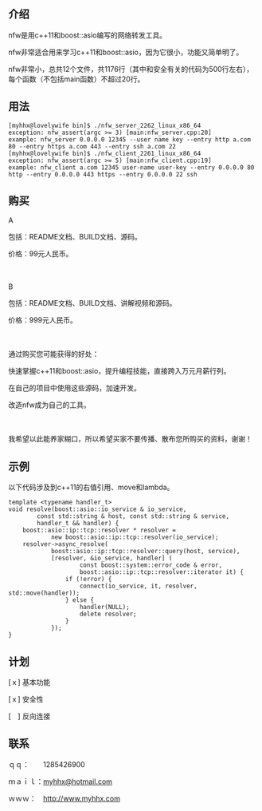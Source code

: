 介绍
----

nfw是用c++11和boost::asio编写的网络转发工具。

nfw非常适合用来学习c++11和boost::asio，因为它很小，功能又简单明了。

nfw非常小，总共12个文件，共1176行（其中和安全有关的代码为500行左右），每个函数（不包括main函数）不超过20行。

用法
----

    [myhhx@lovelywife bin]$ ./nfw_server_2262_linux_x86_64
    exception: nfw_assert(argc >= 3) [main:nfw_server.cpp:20]
    example: nfw_server 0.0.0.0 12345 --user name key --entry http a.com 80 --entry https a.com 443 --entry ssh a.com 22
    [myhhx@lovelywife bin]$ ./nfw_client_2261_linux_x86_64
    exception: nfw_assert(argc >= 5) [main:nfw_client.cpp:19]
    example: nfw_client a.com 12345 user-name user-key --entry 0.0.0.0 80 http --entry 0.0.0.0 443 https --entry 0.0.0.0 22 ssh

购买
----

A

包括：README文档、BUILD文档、源码。

价格：99元人民币。

　

B

包括：README文档、BUILD文档、讲解视频和源码。

价格：999元人民币。

　

通过购买您可能获得的好处：

快速掌握c++11和boost::asio，提升编程技能，直接跨入万元月薪行列。

在自己的项目中使用这些源码，加速开发。

改造nfw成为自己的工具。

　

我希望以此能养家糊口，所以希望买家不要传播、散布您所购买的资料，谢谢！

示例
----

以下代码涉及到c++11的右值引用、move和lambda。

    template <typename handler_t>
    void resolve(boost::asio::io_service & io_service,
            const std::string & host, const std::string & service,
            handler_t && handler) {
        boost::asio::ip::tcp::resolver * resolver =
                new boost::asio::ip::tcp::resolver(io_service);
        resolver->async_resolve(
                boost::asio::ip::tcp::resolver::query(host, service),
                [resolver, &io_service, handler] (
                        const boost::system::error_code & error,
                        boost::asio::ip::tcp::resolver::iterator it) {
                    if (!error) {
                        connect(io_service, it, resolver, std::move(handler));
                    } else {
                        handler(NULL);
                        delete resolver;
                    }
                });
    }

计划
----

[ｘ] 基本功能

[ｘ] 安全性

[　] 反向连接

联系
---

ｑｑ：　　1285426900

ｍａｉｌ：myhhx@hotmail.com

ｗｗｗ：　http://www.myhhx.com

